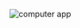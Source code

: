 
![computer app](https://github.com/prosanjeev/Computer-Institute-App/assets/154009697/7180406f-a4ed-4eb5-b164-d026736710b0)
